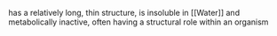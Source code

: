 has a relatively long, thin structure, is insoluble in [[Water]] and metabolically inactive, often having a structural role within an organism